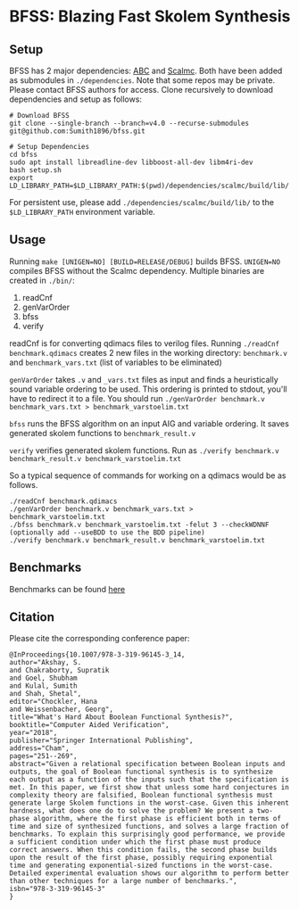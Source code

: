 # BFSS: Blazing Fast Skolem Synthesis

## Setup
BFSS has 2 major dependencies: [ABC](https://github.com/shubham-goel/ABC) and [Scalmc](https://github.com/shubham-goel/scalmcSampling). Both have been added as submodules in `./dependencies`. Note that some repos may be private. Please contact BFSS authors for access. Clone recursively to download dependencies and setup as follows:
```shell
# Download BFSS
git clone --single-branch --branch=v4.0 --recurse-submodules git@github.com:Sumith1896/bfss.git

# Setup Dependencies
cd bfss
sudo apt install libreadline-dev libboost-all-dev libm4ri-dev
bash setup.sh
export LD_LIBRARY_PATH=$LD_LIBRARY_PATH:$(pwd)/dependencies/scalmc/build/lib/
```
For persistent use, please add `./dependencies/scalmc/build/lib/` to the `$LD_LIBRARY_PATH` environment variable.

## Usage
Running `make [UNIGEN=NO] [BUILD=RELEASE/DEBUG]` builds BFSS. `UNIGEN=NO` compiles BFSS without the Scalmc dependency. Multiple binaries are created in `./bin/`:

1. readCnf
2. genVarOrder
3. bfss
4. verify

readCnf is for converting qdimacs files to verilog files. Running `./readCnf benchmark.qdimacs` creates 2 new files in the working directory: `benchmark.v` and `benchmark_vars.txt` (list of variables to be eliminated)

`genVarOrder` takes `.v` and `_vars.txt` files as input and finds a heuristically sound variable ordering to be used. This ordering is printed to stdout, you'll have to redirect it to a file. You should run `./genVarOrder benchmark.v benchmark_vars.txt > benchmark_varstoelim.txt`

`bfss` runs the BFSS algorithm on an input AIG and variable ordering. It saves generated skolem functions to `benchmark_result.v`

`verify` verifies generated skolem functions. Run as `./verify benchmark.v benchmark_result.v benchmark_varstoelim.txt`

So a typical sequence of commands for working on a qdimacs would be as follows.
```
./readCnf benchmark.qdimacs
./genVarOrder benchmark.v benchmark_vars.txt > benchmark_varstoelim.txt
./bfss benchmark.v benchmark_varstoelim.txt -felut 3 --checkWDNNF (optionally add --useBDD to use the BDD pipeline)
./verify benchmark.v benchmark_result.v benchmark_varstoelim.txt
```

## Benchmarks
Benchmarks can be found [here](https://github.com/shubham-goel/Skolem_Benchmarks)

## Citation
Please cite the corresponding conference paper:
```
@InProceedings{10.1007/978-3-319-96145-3_14,
author="Akshay, S.
and Chakraborty, Supratik
and Goel, Shubham
and Kulal, Sumith
and Shah, Shetal",
editor="Chockler, Hana
and Weissenbacher, Georg",
title="What's Hard About Boolean Functional Synthesis?",
booktitle="Computer Aided Verification",
year="2018",
publisher="Springer International Publishing",
address="Cham",
pages="251--269",
abstract="Given a relational specification between Boolean inputs and outputs, the goal of Boolean functional synthesis is to synthesize each output as a function of the inputs such that the specification is met. In this paper, we first show that unless some hard conjectures in complexity theory are falsified, Boolean functional synthesis must generate large Skolem functions in the worst-case. Given this inherent hardness, what does one do to solve the problem? We present a two-phase algorithm, where the first phase is efficient both in terms of time and size of synthesized functions, and solves a large fraction of benchmarks. To explain this surprisingly good performance, we provide a sufficient condition under which the first phase must produce correct answers. When this condition fails, the second phase builds upon the result of the first phase, possibly requiring exponential time and generating exponential-sized functions in the worst-case. Detailed experimental evaluation shows our algorithm to perform better than other techniques for a large number of benchmarks.",
isbn="978-3-319-96145-3"
}
```
